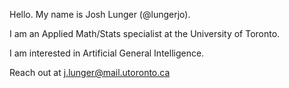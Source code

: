 Hello. My name is Josh Lunger (@lungerjo). 

I am an Applied Math/Stats specialist at the University of Toronto.

I am interested in Artificial General Intelligence. 

Reach out at j.lunger@mail.utoronto.ca


